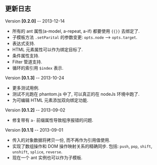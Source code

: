 更新日志
----
Version **[0.2.0]** -- 2013-12-14

* 所有的 ant 属性(a-model, a-repeat, a-if) 都要使用 `{{}}` 去绑定了.
* 子模板方法 `.setParital` 的参数变更: `opts.node` --> `opts.target`.
* 表达式支持.
* HTML 元素属性可以作为绑定目标了.
* 条件属性支持.
* Filter 管道支持.
* 循环的索引用 `$index` 表示.

Version **[0.1.3]** -- 2013-10-24

* 更多测试用例.
* 测试不光跑在 phantom.js 中了, 可以真正的在 nodeJs 环境中跑了.
* 为可编辑 HTML 元素添加双向绑定功能.

Version **[0.1.2]** -- 2013-09-02

* 修复带有 `a-` 前缀属性导致程序报错的问题.


Version **[0.1.1]** -- 2013-09-01

* 传入的对象数据将拷贝一份, 而不再作为引用值使用.
* 实现了数组操作和 DOM 操作映射关系的精确同步. 包括:  `push`, `pop`, `shift`, `unshift`, `splice`, `reverse`.
* 现在一个 ant 实例也可以作为子模板.
